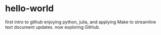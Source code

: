 # hello-world
first intro to github
enjoying python, julia, and applying Make to streamline text document updates.  now exploring GitHub.
